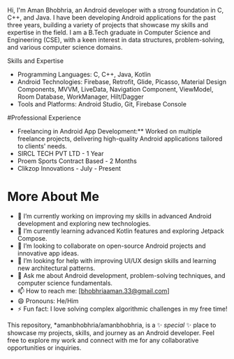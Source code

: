 
Hi, I'm Aman Bhobhria, an Android developer with a strong foundation in C, C++, and Java. I have been developing Android applications for the past three years, building a variety of projects that showcase my skills and expertise in the field. I am a B.Tech graduate in Computer Science and Engineering (CSE), with a keen interest in data structures, problem-solving, and various computer science domains.

 Skills and Expertise

- Programming Languages: C, C++, Java, Kotlin
- Android Technologies: Firebase, Retrofit, Glide, Picasso, Material Design Components, MVVM, LiveData, Navigation Component, ViewModel, Room Database, WorkManager, Hilt/Dagger
- Tools and Platforms: Android Studio, Git, Firebase Console



#Professional Experience

- Freelancing in Android App Development:** Worked on multiple freelance projects, delivering high-quality Android applications tailored to clients' needs.
- SIRCL TECH PVT LTD - 1 Year
- Proem Sports Contract Based - 2 Months
- Clikzop Innovations - July - Present
  
  

  

# More About Me

- 🔭 I’m currently working on improving my skills in advanced Android development and exploring new technologies.
- 🌱 I’m currently learning advanced Kotlin features and exploring Jetpack Compose.
- 👯 I’m looking to collaborate on open-source Android projects and innovative app ideas.
- 🤔 I’m looking for help with improving UI/UX design skills and learning new architectural patterns.
- 💬 Ask me about Android development, problem-solving techniques, and computer science fundamentals.
- 📫 How to reach me: [bhobhriaaman.33@gmail.com]
- 😄 Pronouns: He/Him
- ⚡ Fun fact: I love solving complex algorithmic challenges in my free time!

This repository, *amanbhobhria/amanbhobhria, is a ✨ _special_ ✨ place to showcase my projects, skills, and journey as an Android developer. Feel free to explore my work and connect with me for any collaborative opportunities or inquiries.

<!--
**amanbhobhria/amanbhobhria** is a ✨ _special_ ✨ repository because its `README.md` (this file) appears on your GitHub profile.

Here are some ideas to get you started:

- 🔭 I’m currently working on ...
- 🌱 I’m currently learning ...
- 👯 I’m looking to collaborate on ...
- 🤔 I’m looking for help with ...
- 💬 Ask me about ...
- 📫 How to reach me: ...
- 😄 Pronouns: ...
- ⚡ Fun fact: ...
-->
